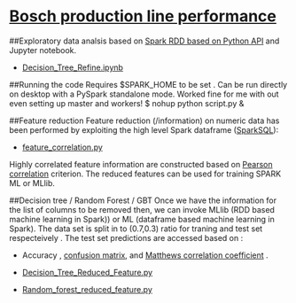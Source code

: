 # [Bosch production line performance](https://www.kaggle.com/c/bosch-production-line-performance)


##Exploratory data analsis based on [Spark RDD based on Python API](http://spark.apache.org/docs/latest/api/python/index.html) and Jupyter notebook.

* [Decision_Tree_Refine.ipynb](https://github.com/pythonpanda/bosch-production-line-performance/blob/master/Decision_Tree_Refine.ipynb)	

##Running the code 
Requires $SPARK_HOME to be set . Can be run directly on desktop with a PySpark standalone mode. Worked fine for me with out even setting up master and workers! 
$ nohup python script.py &

##Feature reduction
Feature reduction (/information) on numeric data has been performed by exploiting the high level Spark dataframe ([SparkSQL](https://spark.apache.org/docs/1.6.2/api/python/pyspark.sql.html)):

* [feature_correlation.py](https://github.com/pythonpanda/bosch-production-line-performance/blob/master/feature_correlation.py) 

Highly correlated feature information are constructed based on [Pearson correlation](https://en.wikipedia.org/wiki/Pearson_product-moment_correlation_coefficient) criterion. The reduced features can be used for training SPARK ML or MLlib.

##Decision tree / Random Forest / GBT
Once we have the information for the list of columns to be removed then, we can invoke MLlib (RDD based machine learning in Spark)) or  ML (dataframe based machine learning in Spark). The data set is split in to (0.7,0.3) ratio for traning and test set respecteively . The test set predictions are accessed based on : 
* Accuracy , [confusion matrix](https://en.wikipedia.org/wiki/Confusion_matrix), and [Matthews correlation coefficient](https://en.wikipedia.org/wiki/Matthews_correlation_coefficient) . 

* [Decision_Tree_Reduced_Feature.py](https://github.com/pythonpanda/bosch-production-line-performance/blob/master/Decision_Tree_Reduced_Feature.py)
* [Random_forest_reduced_feature.py](https://github.com/pythonpanda/bosch-production-line-performance/blob/master/Random_forest_reduced_feature.py) 
